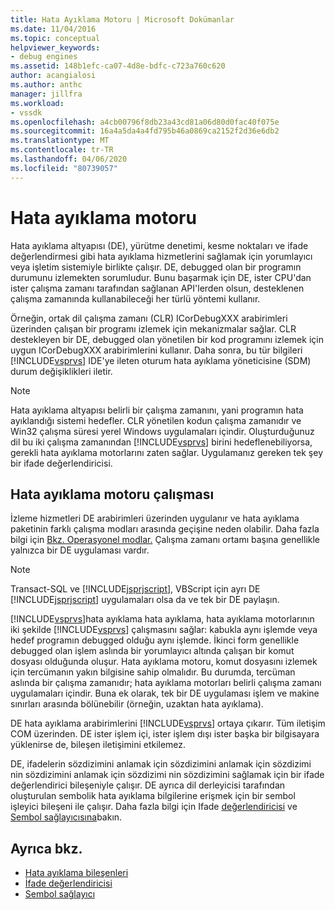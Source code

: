 ```yaml
---
title: Hata Ayıklama Motoru | Microsoft Dokümanlar
ms.date: 11/04/2016
ms.topic: conceptual
helpviewer_keywords:
- debug engines
ms.assetid: 148b1efc-ca07-4d8e-bdfc-c723a760c620
author: acangialosi
ms.author: anthc
manager: jillfra
ms.workload:
- vssdk
ms.openlocfilehash: a4cb00796f8db23a43cd81a06d80d0fac40f075e
ms.sourcegitcommit: 16a4a5da4a4fd795b46a0869ca2152f2d36e6db2
ms.translationtype: MT
ms.contentlocale: tr-TR
ms.lasthandoff: 04/06/2020
ms.locfileid: "80739057"
---
```

# <a name="debug-engine"></a>Hata ayıklama motoru
Hata ayıklama altyapısı (DE), yürütme denetimi, kesme noktaları ve ifade değerlendirmesi gibi hata ayıklama hizmetlerini sağlamak için yorumlayıcı veya işletim sistemiyle birlikte çalışır. DE, debugged olan bir programın durumunu izlemekten sorumludur. Bunu başarmak için DE, ister CPU'dan ister çalışma zamanı tarafından sağlanan API'lerden olsun, desteklenen çalışma zamanında kullanabileceği her türlü yöntemi kullanır.

 Örneğin, ortak dil çalışma zamanı (CLR) ICorDebugXXX arabirimleri üzerinden çalışan bir programı izlemek için mekanizmalar sağlar. CLR destekleyen bir DE, debugged olan yönetilen bir kod programını izlemek için uygun ICorDebugXXX arabirimlerini kullanır. Daha sonra, bu tür bilgileri [!INCLUDE[vsprvs](../../code-quality/includes/vsprvs_md.md)] IDE'ye ileten oturum hata ayıklama yöneticisine (SDM) durum değişiklikleri iletir.

> [!NOTE]
> Hata ayıklama altyapısı belirli bir çalışma zamanını, yani programın hata ayıklandığı sistemi hedefler. CLR yönetilen kodun çalışma zamanıdır ve Win32 çalışma süresi yerel Windows uygulamaları içindir. Oluşturduğunuz dil bu iki çalışma zamanından [!INCLUDE[vsprvs](../../code-quality/includes/vsprvs_md.md)] birini hedeflenebiliyorsa, gerekli hata ayıklama motorlarını zaten sağlar. Uygulamanız gereken tek şey bir ifade değerlendiricisi.

## <a name="debug-engine-operation"></a>Hata ayıklama motoru çalışması
 İzleme hizmetleri DE arabirimleri üzerinden uygulanır ve hata ayıklama paketinin farklı çalışma modları arasında geçişine neden olabilir. Daha fazla bilgi için [Bkz. Operasyonel modlar.](../../extensibility/debugger/operational-modes.md) Çalışma zamanı ortamı başına genellikle yalnızca bir DE uygulaması vardır.

> [!NOTE]
> Transact-SQL ve [!INCLUDE[jsprjscript](../../debugger/debug-interface-access/includes/jsprjscript_md.md)], VBScript için ayrı DE [!INCLUDE[jsprjscript](../../debugger/debug-interface-access/includes/jsprjscript_md.md)] uygulamaları olsa da ve tek bir DE paylaşın.

 [!INCLUDE[vsprvs](../../code-quality/includes/vsprvs_md.md)]hata ayıklama hata ayıklama, hata ayıklama motorlarının iki şekilde [!INCLUDE[vsprvs](../../code-quality/includes/vsprvs_md.md)] çalışmasını sağlar: kabukla aynı işlemde veya hedef programın debugged olduğu aynı işlemde. İkinci form genellikle debugged olan işlem aslında bir yorumlayıcı altında çalışan bir komut dosyası olduğunda oluşur. Hata ayıklama motoru, komut dosyasını izlemek için tercümanın yakın bilgisine sahip olmalıdır. Bu durumda, tercüman aslında bir çalışma zamanıdır; hata ayıklama motorları belirli çalışma zamanı uygulamaları içindir. Buna ek olarak, tek bir DE uygulaması işlem ve makine sınırları arasında bölünebilir (örneğin, uzaktan hata ayıklama).

 DE hata ayıklama arabirimlerini [!INCLUDE[vsprvs](../../code-quality/includes/vsprvs_md.md)] ortaya çıkarır. Tüm iletişim COM üzerinden. DE ister işlem içi, ister işlem dışı ister başka bir bilgisayara yüklenirse de, bileşen iletişimini etkilemez.

 DE, ifadelerin sözdizimini anlamak için sözdizimini anlamak için sözdizimi nin sözdizimini anlamak için sözdizimi nin sözdizimini sağlamak için bir ifade değerlendirici bileşeniyle çalışır. DE ayrıca dil derleyicisi tarafından oluşturulan sembolik hata ayıklama bilgilerine erişmek için bir sembol işleyici bileşeni ile çalışır. Daha fazla bilgi için Ifade [değerlendiricisi](../../extensibility/debugger/expression-evaluator.md) ve [Sembol sağlayıcısına](../../extensibility/debugger/symbol-provider.md)bakın.

## <a name="see-also"></a>Ayrıca bkz.
- [Hata ayıklama bileşenleri](../../extensibility/debugger/debugger-components.md)
- [İfade değerlendiricisi](../../extensibility/debugger/expression-evaluator.md)
- [Sembol sağlayıcı](../../extensibility/debugger/symbol-provider.md)
